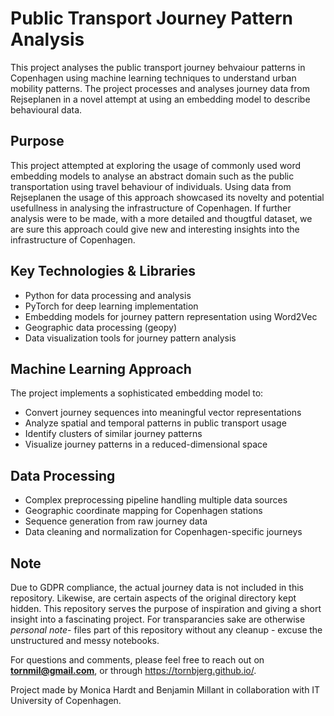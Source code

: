 # Public Transport Journey Pattern Analysis

This project analyses the public transport journey behvaiour patterns in Copenhagen using machine learning techniques to understand urban mobility patterns. The project processes and analyses journey data from Rejseplanen in a novel attempt at using an embedding model to describe behavioural data.

## Purpose
This project attempted at exploring the usage of commonly used word embedding models to analyse an abstract domain such as the public transportation using travel behaviour of individuals. Using data from Rejseplanen the usage of this approach showcased its novelty and potential usefullness in analysing the infrastructure of Copenhagen. If further analysis were to be made, with a more detailed and thougtful dataset, we are sure this approach could give new and interesting insights into the infrastructure of Copenhagen.

## Key Technologies & Libraries
- Python for data processing and analysis
- PyTorch for deep learning implementation
- Embedding models for journey pattern representation using Word2Vec
- Geographic data processing (geopy)
- Data visualization tools for journey pattern analysis

## Machine Learning Approach
The project implements a sophisticated embedding model to:
- Convert journey sequences into meaningful vector representations
- Analyze spatial and temporal patterns in public transport usage
- Identify clusters of similar journey patterns
- Visualize journey patterns in a reduced-dimensional space

## Data Processing
- Complex preprocessing pipeline handling multiple data sources
- Geographic coordinate mapping for Copenhagen stations
- Sequence generation from raw journey data
- Data cleaning and normalization for Copenhagen-specific journeys

## Note
Due to GDPR compliance, the actual journey data is not included in this repository. Likewise, are certain aspects of the original directory kept hidden. This repository serves the purpose of inspiration and giving a short insight into a fascinating project. For transparancies sake are otherwise *personal note*- files part of this repository without any cleanup - excuse the unstructured and messy notebooks.

For questions and comments, please feel free to reach out on **tornmil@gmail.com**, or through https://tornbjerg.github.io/.

Project made by Monica Hardt and Benjamin Millant in collaboration with IT University of Copenhagen.
